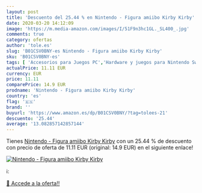 ```yaml
---
layout: post
title: 'Descuento del 25.44 % en Nintendo - Figura amiibo Kirby Kirby'
date: 2020-03-20 14:12:09
image: 'https://m.media-amazon.com/images/I/51F9n3hc1GL._SL400_.jpg'
comments: true
category: ofertas
author: 'tole.es'
slug: 'B01CSV0BNY-es Nintendo - Figura amiibo Kirby Kirby'
sku: 'B01CSV0BNY-es'
tags: [ 'Accesorios para Juegos PC','Hardware y juegos para Nintendo Switch','Hardware y juegos para PlayStation 4','Juegos para Nintendo Switch','Juegos para PlayStation 4','Juegos y Accesorios para PC','Teclados para gamers para PC','Videojuegos','nintendo', ]
actualPrice: 11.11 EUR
currency: EUR
price: 11.11
comparePrice: 14.9 EUR
prodname: 'Nintendo - Figura amiibo Kirby Kirby'
country: 'es'
flag: '🇪🇸'
brand: ''
buyurl: 'https://www.amazon.es/dp/B01CSV0BNY/?tag=tolees-21'
descuento: '25.44'
average: '13.082857142857144'
---
```


Tienes [Nintendo - Figura amiibo Kirby Kirby](https://www.amazon.es/dp/B01CSV0BNY/?tag=tolees-21) con un 25.44 % de descuento con precio de oferta de 11.11 EUR (original: 14.9 EUR) en el siguiente enlace!

[![Nintendo - Figura amiibo Kirby Kirby](https://m.media-amazon.com/images/I/51F9n3hc1GL._SL400_.jpg)](https://www.amazon.es/dp/B01CSV0BNY/?tag=tolees-21)

ℹ️:


[🛒 Accede a la oferta!!](https://www.amazon.es/dp/B01CSV0BNY/?tag=tolees-21)
